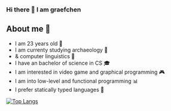 ### Hi there 👋 I am graefchen

## About me 📝

- I am 23 years old 🎉
- I am currenty studying archaeology 🦴
- & computer linguistics 📖
- I have an bachelor of science in CS 🎓
- I am interested in video game and graphical programming 🎮
- I am into low-level and functional programming 📊
- I prefer statically typed languages 💪

<!-- Old Verison of the used Top Languages -->
<!-- [![Top Langs](https://github-readme-stats.vercel.app/api/top-langs/?username=graefchen&layout=compact&langs_count=10)](https://github.com/anuraghazra/github-readme-stats) -->
[![Top Langs](https://github-readme-stats.vercel.app/api/top-langs/?username=graefchen&layout=compact&langs_count=10&hide=javascript,html,java,css,scss)](https://github.com/anuraghazra/github-readme-stats)

<!--
**graefchen/graefchen** is a ✨ _special_ ✨ repository because its `README.md` (this file) appears on your GitHub profile.

Here are some ideas to get you started:

- 🔭 I’m currently working on ...
- 🌱 I’m currently learning ...
- 👯 I’m looking to collaborate on ...
- 🤔 I’m looking for help with ...
- 💬 Ask me about ...
- 📫 How to reach me: ...
- 😄 Pronouns: ...
- ⚡ Fun fact: ...
-->
